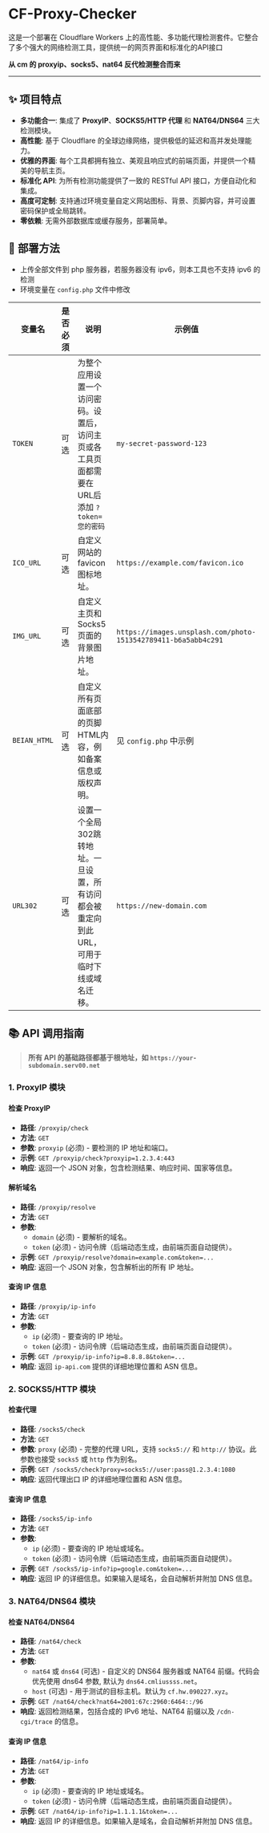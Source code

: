 # CF-Proxy-Checker
这是一个部署在 Cloudflare Workers 上的高性能、多功能代理检测套件。它整合了多个强大的网络检测工具，提供统一的网页界面和标准化的API接口

**从 cm 的 proxyip、socks5、nat64 反代检测整合而来**

----

## ✨ 项目特点

- **多功能合一**: 集成了 **ProxyIP**、**SOCKS5/HTTP 代理** 和 **NAT64/DNS64** 三大检测模块。
- **高性能**: 基于 Cloudflare 的全球边缘网络，提供极低的延迟和高并发处理能力。
- **优雅的界面**: 每个工具都拥有独立、美观且响应式的前端页面，并提供一个精美的导航主页。
- **标准化 API**: 为所有检测功能提供了一致的 RESTful API 接口，方便自动化和集成。
- **高度可定制**: 支持通过环境变量自定义网站图标、背景、页脚内容，并可设置密码保护或全局跳转。
- **零依赖**: 无需外部数据库或缓存服务，部署简单。
    
## 🚀 部署方法

- 上传全部文件到 php 服务器，若服务器没有 ipv6，则本工具也不支持 ipv6 的检测
- 环境变量在 `config.php` 文件中修改

| **变量名**    | **是否必须** | **说明**                                          | **示例值**                                                                |
| ------------ | ----------- | ------------------------------------------------- | ------------------------------------------------------------------------- |
| `TOKEN`      | 可选       | 为整个应用设置一个访问密码。设置后，访问主页或各工具页面都需要在URL后添加 `?token=您的密码` | `my-secret-password-123`                 |
| `ICO_URL`    | 可选       | 自定义网站的 favicon 图标地址。                       | `https://example.com/favicon.ico`                               |
| `IMG_URL`    | 可选       | 自定义主页和Socks5页面的背景图片地址。                 | `https://images.unsplash.com/photo-1513542789411-b6a5abb4c291` |
| `BEIAN_HTML` | 可选       | 自定义所有页面底部的页脚HTML内容，例如备案信息或版权声明。 | 见 `config.php` 中示例 |
| `URL302`     | 可选       | 设置一个全局302跳转地址。一旦设置，所有访问都会被重定向到此URL，可用于临时下线或域名迁移。     | `https://new-domain.com`              |

## 📚 API 调用指南

> **所有 API 的基础路径都基于根地址，如 `https://your-subdomain.serv00.net`**

### 1. ProxyIP 模块

#### 检查 ProxyIP

- **路径**: `/proxyip/check`
- **方法**: `GET`
- **参数**: `proxyip` (必须) - 要检测的 IP 地址和端口。
- **示例**: `GET /proxyip/check?proxyip=1.2.3.4:443`
- **响应**: 返回一个 JSON 对象，包含检测结果、响应时间、国家等信息。
    
#### 解析域名
- **路径**: `/proxyip/resolve`
- **方法**: `GET`
- **参数**:
    - `domain` (必须) - 要解析的域名。  
    - `token` (必须) - 访问令牌（后端动态生成，由前端页面自动提供）。 
- **示例**: `GET /proxyip/resolve?domain=example.com&token=...`
- **响应**: 返回一个 JSON 对象，包含解析出的所有 IP 地址。
    
#### 查询 IP 信息

- **路径**: `/proxyip/ip-info`
- **方法**: `GET`
- **参数**:
    - `ip` (必须) - 要查询的 IP 地址。
    - `token` (必须) - 访问令牌（后端动态生成，由前端页面自动提供）。     
- **示例**: `GET /proxyip/ip-info?ip=8.8.8.8&token=...` 
- **响应**: 返回 `ip-api.com` 提供的详细地理位置和 ASN 信息。
    
### 2. SOCKS5/HTTP 模块

#### 检查代理
- **路径**: `/socks5/check`
- **方法**: `GET`
- **参数**: `proxy` (必须) - 完整的代理 URL，支持 `socks5://` 和 `http://` 协议。此参数也接受 `socks5` 或 `http` 作为别名。
- **示例**: `GET /socks5/check?proxy=socks5://user:pass@1.2.3.4:1080`
- **响应**: 返回代理出口 IP 的详细地理位置和 ASN 信息。
    
#### 查询 IP 信息
- **路径**: `/socks5/ip-info`
- **方法**: `GET`
- **参数**:
    - `ip` (必须) - 要查询的 IP 地址或域名。
    - `token` (必须) - 访问令牌（后端动态生成，由前端页面自动提供）。
- **示例**: `GET /socks5/ip-info?ip=google.com&token=...`
- **响应**: 返回 IP 的详细信息。如果输入是域名，会自动解析并附加 DNS 信息。
    
### 3. NAT64/DNS64 模块

#### 检查 NAT64/DNS64

- **路径**: `/nat64/check` 
- **方法**: `GET`
- **参数**:
    - `nat64` 或 `dns64` (可选) - 自定义的 DNS64 服务器或 NAT64 前缀。代码会优先使用 dns64 参数, 默认为 `dns64.cmliussss.net`。
    - `host` (可选) - 用于测试的目标主机。默认为 `cf.hw.090227.xyz`。
- **示例**: `GET /nat64/check?nat64=2001:67c:2960:6464::/96`
- **响应**: 返回检测结果，包括合成的 IPv6 地址、NAT64 前缀以及 `/cdn-cgi/trace` 的信息。
    
#### 查询 IP 信息
- **路径**: `/nat64/ip-info`
- **方法**: `GET`
- **参数**:
    - `ip` (必须) - 要查询的 IP 地址或域名。
    - `token` (必须) - 访问令牌（后端动态生成，由前端页面自动提供）。
- **示例**: `GET /nat64/ip-info?ip=1.1.1.1&token=...`
- **响应**: 返回 IP 的详细信息。如果输入是域名，会自动解析并附加 DNS 信息。
